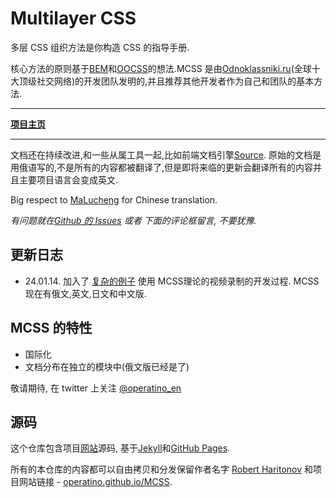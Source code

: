# Multilayer CSS

多层 CSS 组织方法是你构造 CSS 的指导手册.

核心方法的原则基于[BEM](http://bem.info/)和[OOCSS](http://oocss.org/)的想法.MCSS 是由[Odnoklassniki.ru](http://corp.mail.ru/en/communications/odnoklassniki)(全球十大顶级社交网络)的开发团队发明的,并且推荐其他开发者作为自己和团队的基本方法.
___
**[项目主页](http://operatino.github.io/MCSS/en/)**
___

文档还在持续改进,和一些从属工具一起,比如前端文档引擎[Source](http://sourcejs.com). 原始的文档是用俄语写的,不是所有的内容都被翻译了,但是即将来临的更新会翻译所有的内容并且主要项目语言会变成英文.

Big respect to [MaLucheng](http://github.com/teddy-ma) for Chinese translation.

*有问题就在[Github 的 Issues](http://github.com/operatino/MCSS/issues) 或者 下面的评论框留言, 不要犹豫.*

## 更新日志
* 24.01.14. 加入了 [复杂的例子](https://github.com/operatino/markup-process) 使用 MCSS理论的视频录制的开发过程. MCSS现在有俄文,英文,日文和中文版.

## MCSS 的特性
* 国际化
* 文档分布在独立的模块中(俄文版已经是了)

敬请期待, 在 twitter 上关注 [@operatino_en](http://twitter.com/operatino_en)

## 源码

这个仓库包含项目[网站](http://operatino.github.io/MCSS/en/)源码, 基于[Jekyll](http://jekyllrb.com)和[GitHub Pages](http://pages.github.com/).

所有的本仓库的内容都可以自由拷贝和分发保留作者名字 [Robert Haritonov](http://rhr.me) 和项目网站链接 - [operatino.github.io/MCSS](http://operatino.github.io/MCSS).